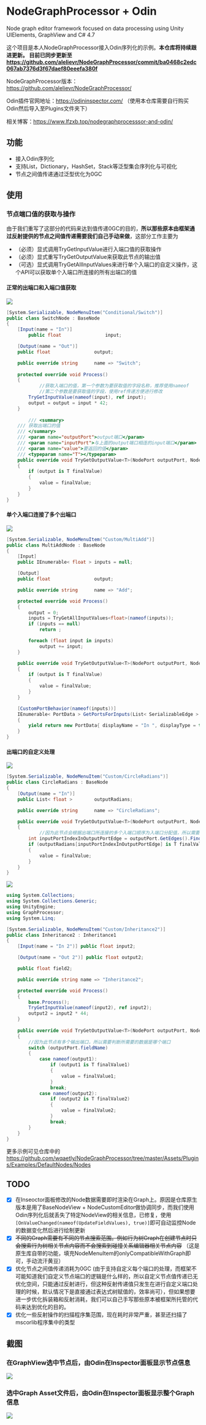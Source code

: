# NodeGraphProcessor + Odin

Node graph editor framework focused on data processing using Unity UIElements, GraphView and C# 4.7

这个项目是本人NodeGraphProcessor接入Odin序列化的示例。**本仓库将持续跟进更新。 目前已同步更新至 https://github.com/alelievr/NodeGraphProcessor/commit/ba0468c2edc067ab7376d3f67daef80eeefa380f**

NodeGraphProcessor版本：https://github.com/alelievr/NodeGraphProcessor/

Odin插件官网地址：https://odininspector.com/ （使用本仓库需要自行购买Odin然后导入至Plugins文件夹下）

相关博客：https://www.lfzxb.top/nodegraphprocesssor-and-odin/

## 功能

 - 接入Odin序列化
 - 支持List，Dictionary，HashSet，Stack等泛型集合序列化与可视化
 - 节点之间值传递通过泛型优化为0GC

## 使用

### 节点端口值的获取与操作

由于我们重写了这部分的代码来达到值传递0GC的目的，**所以那些原本由框架通过反射提供的节点之间值传递需要我们自己手动来做**，这部分工作主要为

- （必须）显式调用TryGetInputValue进行入端口值的获取操作
- （必须）显式重写TryGetOutputValue来获取此节点的输出值
- （可选）显式调用TryGetAllInputValues来进行单个入端口的自定义操作，这个API可以获取单个入端口所连接的所有出端口的值

#### 正常的出端口和入端口值获取

![](./Pngs/QQ截图20210605143434.png)

```csharp
[System.Serializable, NodeMenuItem("Conditional/Switch")]
public class SwitchNode : BaseNode
{
	[Input(name = "In")]
    	public float                input;

	[Output(name = "Out")]
	public float				output;

	public override string		name => "Switch";
	
	protected override void Process()
	{
        	//获取入端口的值，第一个参数为要获取值的字段名称，推荐使用nameof
        	//第二个参数是要获取值的字段，使用ref传递方便进行修改
		TryGetInputValue(nameof(input), ref input);
		output = output = input * 42;
	}
	
    	/// <summary>
	/// 获取出端口的值
	/// </summary>
	/// <param name="outputPort">output端口</param>
	/// <param name="inputPort">与上面的output端口相连的input端口</param>
	/// <param name="value">要返回的值</param>
	/// <typeparam name="T"></typeparam>
	public override void TryGetOutputValue<T>(NodePort outputPort, NodePort inputPort, ref T value)
	{
		if (output is T finalValue)
		{
			value = finalValue;
		}
	}
}
```

#### 单个入端口连接了多个出端口

![](./Pngs/QQ截图20210605143249.png)

```csharp
[System.Serializable, NodeMenuItem("Custom/MultiAdd")]
public class MultiAddNode : BaseNode
{
	[Input]
	public IEnumerable< float >	inputs = null;

	[Output]
	public float				output;

	public override string		name => "Add";

	protected override void Process()
	{
		output = 0;
		inputs = TryGetAllInputValues<float>(nameof(inputs));
		if (inputs == null)
			return ;

		foreach (float input in inputs)
			output += input;
	}

	public override void TryGetOutputValue<T>(NodePort outputPort, NodePort inputPort, ref T value)
	{
		if (output is T finalValue)
		{
			value = finalValue;
		}
	}

	[CustomPortBehavior(nameof(inputs))]
	IEnumerable< PortData > GetPortsForInputs(List< SerializableEdge > edges)
	{
		yield return new PortData{ displayName = "In ", displayType = typeof(float), acceptMultipleEdges = true};
	}
}

```

#### 出端口的自定义处理

![](./Pngs/QQ截图20210605143645.png)

```csharp
[System.Serializable, NodeMenuItem("Custom/CircleRadians")]
public class CircleRadians : BaseNode
{
	[Output(name = "In")]
	public List< float >		outputRadians;

	public override string		name => "CircleRadians";

	public override void TryGetOutputValue<T>(NodePort outputPort, NodePort inputPort, ref T value)
	{
        	//因为此节点会根据出端口所连接的多个入端口顺序为入端口分配值，所以需要判断传进来的inputPort的Index
		int inputPortIndexInOutputPortEdge = outputPort.GetEdges().FindIndex(edge => edge.inputPort == inputPort);
		if (outputRadians[inputPortIndexInOutputPortEdge] is T finalValue)
		{
			value = finalValue;
		}
	}
}
```

![](./Pngs/QQ截图20210605143911.png)

```csharp
using System.Collections;
using System.Collections.Generic;
using UnityEngine;
using GraphProcessor;
using System.Linq;

[System.Serializable, NodeMenuItem("Custom/Inheritance2")]
public class Inheritance2 : Inheritance1
{
    [Input(name = "In 2")] public float input2;

    [Output(name = "Out 2")] public float output2;

    public float field2;

    public override string name => "Inheritance2";

    protected override void Process()
    {
        base.Process();
        TryGetInputValue(nameof(input2), ref input2);
        output2 = input2 * 44;
    }
	
    public override void TryGetOutputValue<T>(NodePort outputPort, NodePort inputPort, ref T value)
    {
        //因为此节点有多个输出端口，所以需要判断所需要的数据是哪个端口
        switch (outputPort.fieldName)
        {
            case nameof(output1):
                if (output1 is T finalValue1)
                {
                    value = finalValue1;
                }
                break;
            case nameof(output2):
                if (output2 is T finalValue2)
                {
                    value = finalValue2;
                }
                break;
        }
    }
}
```

更多示例可见仓库中的 https://github.com/wqaetly/NodeGraphProcessor/tree/master/Assets/Plugins/Examples/DefaultNodes/Nodes 

## TODO

 - [x] 在Inseoctor面板修改的Node数据需要即时渲染在Graph上。原因是仓库原生版本是用了BaseNodeView + NodeCustomEditor做协调同步，而我们使用Odin序列化后就丢失了特定NodeView的相关信息，已修复，使用`[OnValueChanged(nameof(UpdateFieldValues), true)]`即可自动监控Node的数据变化然后进行绘制更新
 - [x] ~~不同的Graph需要有不同的节点搜索范围。例如行为树Graph在创建节点时只会搜索行为树相关节点内容而不会搜索到碰撞关系编辑器相关节点内容~~ （这是原生库自带的功能，填充NodeMenuItem的onlyCompatibleWithGraph即可，手动流汗黄豆）
 - [x] 优化节点之间值传递消耗为0GC (由于支持自定义每个端口的处理，而框架不可能知道我们自定义节点端口的逻辑是什么样的，所以自定义节点值传递已无优化空间，只能通过反射进行，但这种反射传递值只发生在进行自定义端口处理的时候，默认情况下是直接通过表达式树赋值的，效率尚可），但如果想要进一步优化拆装箱和反射消耗，我们可以自己手写那些原本被框架所托管的代码来达到优化的目的。
 - [x] 优化一些反射操作的扫描程序集范围，现在耗时非常严重，甚至还扫描了mscorlib程序集中的类型

## 截图

### 在GraphView选中节点后，由Odin在Inspector面板显示节点信息

![](./Pngs/QQ截图20210404172629.png)

### 选中Graph Asset文件后，由Odin在Inspector面板显示整个Graph信息

![](./Pngs/QQ截图20210404172956.png)
